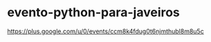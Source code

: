 evento-python-para-javeiros
===========================

https://plus.google.com/u/0/events/ccm8k4fdug0t6njmthubl8m8u5c
